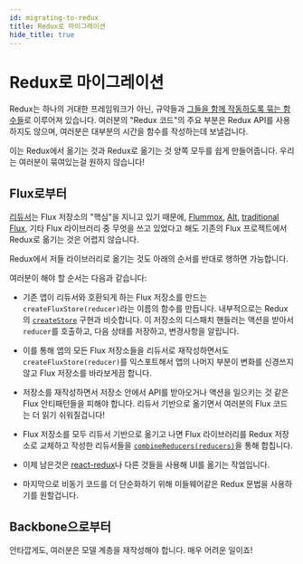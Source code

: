 ```yaml
---
id: migrating-to-redux
title: Redux로 마이그레이션
hide_title: true
---
```


# Redux로 마이그레이션

Redux는 하나의 거대한 프레임워크가 아닌, 규약들과 [그들을 함께 작동하도록 묶는 함수들](../api/README.md)로 이루어져 있습니다. 여러분의 "Redux 코드"의 주요 부분은 Redux API를 사용하지도 않으며, 여러분은 대부분의 시간을 함수를 작성하는데 보낼겁니다.

이는 Redux에서 옮기는 것과 Redux로 옮기는 것 양쪽 모두를 쉽게 만들어줍니다.
우리는 여러분이 묶여있는걸 원하지 않습니다!

## Flux로부터

[리듀서](../Glossary.md#리듀서)는 Flux 저장소의 "핵심"을 지니고 있기 때문에, [Flummox](http://github.com/acdlite/flummox), [Alt](http://github.com/goatslacker/alt), [traditional Flux](https://github.com/facebook/flux), 기타 Flux 라이브러리 중 무엇을 쓰고 있었다고 해도 기존의 Flux 프로젝트에서 Redux로 옮기는 것은 어렵지 않습니다.

Redux에서 저들 라이브러리로 옮기는 것도 아래의 순서를 반대로 행하면 가능합니다.

여러분이 해야 할 순서는 다음과 같습니다:

- 기존 앱이 리듀서와 호환되게 하는 Flux 저장소를 만드는 `createFluxStore(reducer)`라는 이름의 함수를 만듭니다. 내부적으로는 Redux의 [`createStore`](../api/createStore.md) 구현과 비슷합니다. 이 저장소의 디스패치 핸들러는 액션을 받아서 `reducer`를 호출하고, 다음 상태를 저장하고, 변경사항을 알립니다.

- 이를 통해 앱의 모든 Flux 저장소들을 리듀서로 재작성하면서도 `createFluxStore(reducer)`를 익스포트해서 앱의 나머지 부분이 변화를 신경쓰지 않고 Flux 저장소를 바라보게끔 합니다.

- 저장소를 재작성하면서 저장소 안에서 API를 받아오거나 액션을 일으키는 것 같은 Flux 안티패턴들을 피해야 합니다. 리듀서 기반으로 옮기면서 여러분의 Flux 코드는 더 읽기 쉬워질겁니다!

- Flux 저장소를 모두 리듀서 기반으로 옮기고 나면 Flux 라이브러리를 Redux 저장소로 교체하고 작성한 리듀서들을 [`combineReducers(reducers)`](../api/combineReducers.md)을 통해 합칩니다.

- 이제 남은것은 [react-redux](../basics/UsageWithReact.md)나 다른 것들을 사용해 UI를 옮기는 작업입니다.

- 마지막으로 비동기 코드를 더 단순화하기 위해 미들웨어같은 Redux 문법을 사용하기를 원할겁니다.

## Backbone으로부터

안타깝게도, 여러분은 모델 계층을 재작성해야 합니다.
매우 어려운 일이죠!
